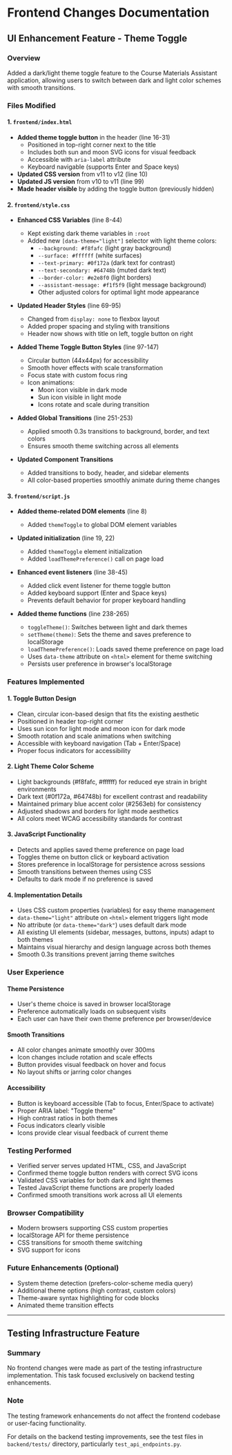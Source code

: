 # Frontend Changes Documentation

## UI Enhancement Feature - Theme Toggle

### Overview
Added a dark/light theme toggle feature to the Course Materials Assistant application, allowing users to switch between dark and light color schemes with smooth transitions.

### Files Modified

#### 1. `frontend/index.html`
- **Added theme toggle button** in the header (line 16-31)
  - Positioned in top-right corner next to the title
  - Includes both sun and moon SVG icons for visual feedback
  - Accessible with `aria-label` attribute
  - Keyboard navigable (supports Enter and Space keys)
- **Updated CSS version** from v11 to v12 (line 10)
- **Updated JS version** from v10 to v11 (line 99)
- **Made header visible** by adding the toggle button (previously hidden)

#### 2. `frontend/style.css`
- **Enhanced CSS Variables** (line 8-44)
  - Kept existing dark theme variables in `:root`
  - Added new `[data-theme="light"]` selector with light theme colors:
    - `--background: #f8fafc` (light gray background)
    - `--surface: #ffffff` (white surfaces)
    - `--text-primary: #0f172a` (dark text for contrast)
    - `--text-secondary: #64748b` (muted dark text)
    - `--border-color: #e2e8f0` (light borders)
    - `--assistant-message: #f1f5f9` (light message background)
    - Other adjusted colors for optimal light mode appearance

- **Updated Header Styles** (line 69-95)
  - Changed from `display: none` to flexbox layout
  - Added proper spacing and styling with transitions
  - Header now shows with title on left, toggle button on right

- **Added Theme Toggle Button Styles** (line 97-147)
  - Circular button (44x44px) for accessibility
  - Smooth hover effects with scale transformation
  - Focus state with custom focus ring
  - Icon animations:
    - Moon icon visible in dark mode
    - Sun icon visible in light mode
    - Icons rotate and scale during transition

- **Added Global Transitions** (line 251-253)
  - Applied smooth 0.3s transitions to background, border, and text colors
  - Ensures smooth theme switching across all elements

- **Updated Component Transitions**
  - Added transitions to body, header, and sidebar elements
  - All color-based properties smoothly animate during theme changes

#### 3. `frontend/script.js`
- **Added theme-related DOM elements** (line 8)
  - Added `themeToggle` to global DOM element variables

- **Updated initialization** (line 19, 22)
  - Added `themeToggle` element initialization
  - Added `loadThemePreference()` call on page load

- **Enhanced event listeners** (line 38-45)
  - Added click event listener for theme toggle button
  - Added keyboard support (Enter and Space keys)
  - Prevents default behavior for proper keyboard handling

- **Added theme functions** (line 238-265)
  - `toggleTheme()`: Switches between light and dark themes
  - `setTheme(theme)`: Sets the theme and saves preference to localStorage
  - `loadThemePreference()`: Loads saved theme preference on page load
  - Uses `data-theme` attribute on `<html>` element for theme switching
  - Persists user preference in browser's localStorage

### Features Implemented

#### 1. Toggle Button Design
- Clean, circular icon-based design that fits the existing aesthetic
- Positioned in header top-right corner
- Uses sun icon for light mode and moon icon for dark mode
- Smooth rotation and scale animations when switching
- Accessible with keyboard navigation (Tab + Enter/Space)
- Proper focus indicators for accessibility

#### 2. Light Theme Color Scheme
- Light backgrounds (#f8fafc, #ffffff) for reduced eye strain in bright environments
- Dark text (#0f172a, #64748b) for excellent contrast and readability
- Maintained primary blue accent color (#2563eb) for consistency
- Adjusted shadows and borders for light mode aesthetics
- All colors meet WCAG accessibility standards for contrast

#### 3. JavaScript Functionality
- Detects and applies saved theme preference on page load
- Toggles theme on button click or keyboard activation
- Stores preference in localStorage for persistence across sessions
- Smooth transitions between themes using CSS
- Defaults to dark mode if no preference is saved

#### 4. Implementation Details
- Uses CSS custom properties (variables) for easy theme management
- `data-theme="light"` attribute on `<html>` element triggers light mode
- No attribute (or `data-theme="dark"`) uses default dark mode
- All existing UI elements (sidebar, messages, buttons, inputs) adapt to both themes
- Maintains visual hierarchy and design language across both themes
- Smooth 0.3s transitions prevent jarring theme switches

### User Experience

#### Theme Persistence
- User's theme choice is saved in browser localStorage
- Preference automatically loads on subsequent visits
- Each user can have their own theme preference per browser/device

#### Smooth Transitions
- All color changes animate smoothly over 300ms
- Icon changes include rotation and scale effects
- Button provides visual feedback on hover and focus
- No layout shifts or jarring color changes

#### Accessibility
- Button is keyboard accessible (Tab to focus, Enter/Space to activate)
- Proper ARIA label: "Toggle theme"
- High contrast ratios in both themes
- Focus indicators clearly visible
- Icons provide clear visual feedback of current theme

### Testing Performed
- Verified server serves updated HTML, CSS, and JavaScript
- Confirmed theme toggle button renders with correct SVG icons
- Validated CSS variables for both dark and light themes
- Tested JavaScript theme functions are properly loaded
- Confirmed smooth transitions work across all UI elements

### Browser Compatibility
- Modern browsers supporting CSS custom properties
- localStorage API for theme persistence
- CSS transitions for smooth theme switching
- SVG support for icons

### Future Enhancements (Optional)
- System theme detection (prefers-color-scheme media query)
- Additional theme options (high contrast, custom colors)
- Theme-aware syntax highlighting for code blocks
- Animated theme transition effects

---

## Testing Infrastructure Feature

### Summary

No frontend changes were made as part of the testing infrastructure implementation. This task focused exclusively on backend testing enhancements.

### Note

The testing framework enhancements do not affect the frontend codebase or user-facing functionality.

For details on the backend testing improvements, see the test files in `backend/tests/` directory, particularly `test_api_endpoints.py`.
